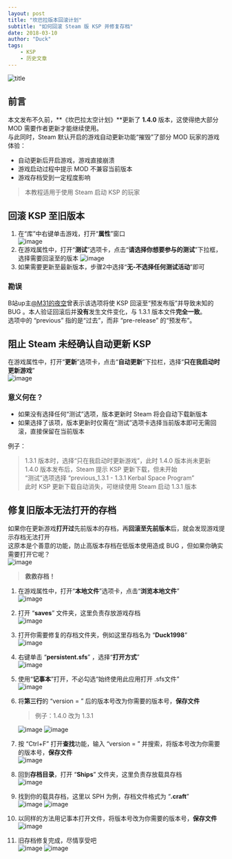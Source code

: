 ```yaml
---
layout: post
title: "坎巴拉版本回滚计划"
subtitle: "如何回滚 Steam 版 KSP 并修复存档"
date: 2018-03-10
author: "Duck"
tags:
    - KSP
    - 历史文章
---
```


![title](https://github.com/Duck1998/Duck1998.github.io/raw/deprecated/Assets/%E5%A6%82%E4%BD%95%E5%9B%9E%E6%BB%9ASteam%E7%89%88KSP%E5%B9%B6%E4%BF%AE%E5%A4%8D%E5%AD%98%E6%A1%A3/Title.jpg)

## 前言
本文发布不久前，**《坎巴拉太空计划》**更新了 **1.4.0** 版本，这使得绝大部分 MOD 需要作者更新才能继续使用。  
与此同时，Steam 默认开启的游戏自动更新功能“摧毁”了部分 MOD 玩家的游戏体验：  
- 自动更新后开启游戏，游戏直接崩溃
- 游戏启动过程中提示 MOD 不兼容当前版本
- 游戏存档受到一定程度影响

> 本教程适用于使用 Steam 启动 KSP 的玩家

## 回滚 KSP 至旧版本
1. 在“库”中右键单击游戏，打开“**属性**”窗口  
   ![image](https://github.com/Duck1998/Duck1998.github.io/raw/deprecated/Assets/%E5%A6%82%E4%BD%95%E5%9B%9E%E6%BB%9ASteam%E7%89%88KSP%E5%B9%B6%E4%BF%AE%E5%A4%8D%E5%AD%98%E6%A1%A3/01.PNG)
2. 在游戏属性中，打开“**测试**”选项卡，点击“**请选择你想要参与的测试**”下拉框，选择需要回滚至的版本
   ![image](https://github.com/Duck1998/Duck1998.github.io/raw/deprecated/Assets/%E5%A6%82%E4%BD%95%E5%9B%9E%E6%BB%9ASteam%E7%89%88KSP%E5%B9%B6%E4%BF%AE%E5%A4%8D%E5%AD%98%E6%A1%A3/02.PNG)
3. 如果需要更新至最新版本，步骤2中选择“**无-不选择任何测试活动**”即可

### 勘误
B站up主[@M31的夜空](https://space.bilibili.com/2996571/)曾表示该选项将使 KSP 回滚至“预发布版”并导致未知的 BUG 。本人验证回滚后并**没有**发生文件变化，与 1.3.1 版本文件**完全一致**。  
选项中的 “previous” 指的是“过去”，而非 “pre-release” 的“预发布”。

## 阻止 Steam 未经确认自动更新 KSP
在游戏属性中，打开“**更新**”选项卡，点击“**自动更新**”下拉栏，选择“**只在我启动时更新游戏**”  
![image](https://github.com/Duck1998/Duck1998.github.io/raw/deprecated/Assets/%E5%A6%82%E4%BD%95%E5%9B%9E%E6%BB%9ASteam%E7%89%88KSP%E5%B9%B6%E4%BF%AE%E5%A4%8D%E5%AD%98%E6%A1%A3/03.PNG)
### 意义何在？
- 如果没有选择任何“测试”选项，版本更新时 Steam 将会自动下载新版本
- 如果选择了该项，版本更新时仅需在“测试”选项卡选择当前版本即可无需回滚，直接保留在当前版本

例子：
> 1.3.1 版本时，选择“只在我启动时更新游戏”，此时 1.4.0 版本尚未更新  
> 1.4.0 版本发布后，Steam 提示 KSP 更新下载，但未开始  
> “测试”选项选择 “previous_1.3.1 - 1.3.1 Kerbal Space Program”  
> 此时 KSP 更新下载自动消失，可继续使用 Steam 启动 1.3.1 版本

## 修复旧版本无法打开的存档
如果你在更新游戏**打开过**先前版本的存档，再**回滚至先前版本**后，就会发现游戏提示存档无法打开  
这原本是个善意的功能，防止高版本存档在低版本使用造成 BUG ，但如果你确实需要打开它呢？  
![image](https://github.com/Duck1998/Duck1998.github.io/raw/deprecated/Assets/%E5%A6%82%E4%BD%95%E5%9B%9E%E6%BB%9ASteam%E7%89%88KSP%E5%B9%B6%E4%BF%AE%E5%A4%8D%E5%AD%98%E6%A1%A3/04.jpg)
> **救救存档！**

1. 在游戏属性中，打开“**本地文件**”选项卡，点击“**浏览本地文件**”  
   ![image](https://github.com/Duck1998/Duck1998.github.io/raw/deprecated/Assets/%E5%A6%82%E4%BD%95%E5%9B%9E%E6%BB%9ASteam%E7%89%88KSP%E5%B9%B6%E4%BF%AE%E5%A4%8D%E5%AD%98%E6%A1%A3/05.PNG)
2. 打开 “**saves**” 文件夹，这里负责存放游戏存档  
   ![image](https://github.com/Duck1998/Duck1998.github.io/raw/deprecated/Assets/%E5%A6%82%E4%BD%95%E5%9B%9E%E6%BB%9ASteam%E7%89%88KSP%E5%B9%B6%E4%BF%AE%E5%A4%8D%E5%AD%98%E6%A1%A3/06.PNG)
3. 打开你需要修复的存档文件夹，例如这里存档名为 “**Duck1998**”  
   ![image](https://github.com/Duck1998/Duck1998.github.io/raw/deprecated/Assets/%E5%A6%82%E4%BD%95%E5%9B%9E%E6%BB%9ASteam%E7%89%88KSP%E5%B9%B6%E4%BF%AE%E5%A4%8D%E5%AD%98%E6%A1%A3/07.PNG)
4. 右键单击 “**persistent.sfs**” ，选择“**打开方式**”  
   ![image](https://github.com/Duck1998/Duck1998.github.io/raw/deprecated/Assets/%E5%A6%82%E4%BD%95%E5%9B%9E%E6%BB%9ASteam%E7%89%88KSP%E5%B9%B6%E4%BF%AE%E5%A4%8D%E5%AD%98%E6%A1%A3/08.PNG)
5. 使用“**记事本**”打开，不必勾选“始终使用此应用打开 .sfs文件”  
   ![image](https://github.com/Duck1998/Duck1998.github.io/raw/deprecated/Assets/%E5%A6%82%E4%BD%95%E5%9B%9E%E6%BB%9ASteam%E7%89%88KSP%E5%B9%B6%E4%BF%AE%E5%A4%8D%E5%AD%98%E6%A1%A3/09.PNG)
6. 将**第三行**的 “version = ” 后的版本号改为你需要的版本号，**保存文件**
   > 例子：1.4.0 改为 1.3.1  

   ![image](https://github.com/Duck1998/Duck1998.github.io/raw/deprecated/Assets/%E5%A6%82%E4%BD%95%E5%9B%9E%E6%BB%9ASteam%E7%89%88KSP%E5%B9%B6%E4%BF%AE%E5%A4%8D%E5%AD%98%E6%A1%A3/10.PNG)
   ![image](https://github.com/Duck1998/Duck1998.github.io/raw/deprecated/Assets/%E5%A6%82%E4%BD%95%E5%9B%9E%E6%BB%9ASteam%E7%89%88KSP%E5%B9%B6%E4%BF%AE%E5%A4%8D%E5%AD%98%E6%A1%A3/11.PNG)
7. 按 “Ctrl+F” 打开**查找**功能，输入 “version = ” 并搜索，将版本号改为你需要的版本号，**保存文件**  
   ![image](https://github.com/Duck1998/Duck1998.github.io/raw/deprecated/Assets/%E5%A6%82%E4%BD%95%E5%9B%9E%E6%BB%9ASteam%E7%89%88KSP%E5%B9%B6%E4%BF%AE%E5%A4%8D%E5%AD%98%E6%A1%A3/14.PNG)
8. 回到**存档目录**，打开 “**Ships**” 文件夹，这里负责存放载具存档  
   ![image](https://github.com/Duck1998/Duck1998.github.io/raw/deprecated/Assets/%E5%A6%82%E4%BD%95%E5%9B%9E%E6%BB%9ASteam%E7%89%88KSP%E5%B9%B6%E4%BF%AE%E5%A4%8D%E5%AD%98%E6%A1%A3/15.PNG)
9. 找到你的载具存档，这里以 SPH 为例，存档文件格式为 “**.craft**”  
   ![image](https://github.com/Duck1998/Duck1998.github.io/raw/deprecated/Assets/%E5%A6%82%E4%BD%95%E5%9B%9E%E6%BB%9ASteam%E7%89%88KSP%E5%B9%B6%E4%BF%AE%E5%A4%8D%E5%AD%98%E6%A1%A3/16.PNG)
   ![image](https://github.com/Duck1998/Duck1998.github.io/raw/deprecated/Assets/%E5%A6%82%E4%BD%95%E5%9B%9E%E6%BB%9ASteam%E7%89%88KSP%E5%B9%B6%E4%BF%AE%E5%A4%8D%E5%AD%98%E6%A1%A3/17.PNG)
10. 以同样的方法用记事本打开文件，将版本号改为你需要的版本号，**保存文件**  
   ![image](https://github.com/Duck1998/Duck1998.github.io/raw/deprecated/Assets/%E5%A6%82%E4%BD%95%E5%9B%9E%E6%BB%9ASteam%E7%89%88KSP%E5%B9%B6%E4%BF%AE%E5%A4%8D%E5%AD%98%E6%A1%A3/18.PNG)
11. 旧存档修复完成，尽情享受吧  
   ![image](https://github.com/Duck1998/Duck1998.github.io/raw/deprecated/Assets/%E5%A6%82%E4%BD%95%E5%9B%9E%E6%BB%9ASteam%E7%89%88KSP%E5%B9%B6%E4%BF%AE%E5%A4%8D%E5%AD%98%E6%A1%A3/12.jpg)
   ![image](https://github.com/Duck1998/Duck1998.github.io/raw/deprecated/Assets/%E5%A6%82%E4%BD%95%E5%9B%9E%E6%BB%9ASteam%E7%89%88KSP%E5%B9%B6%E4%BF%AE%E5%A4%8D%E5%AD%98%E6%A1%A3/13.jpg)
